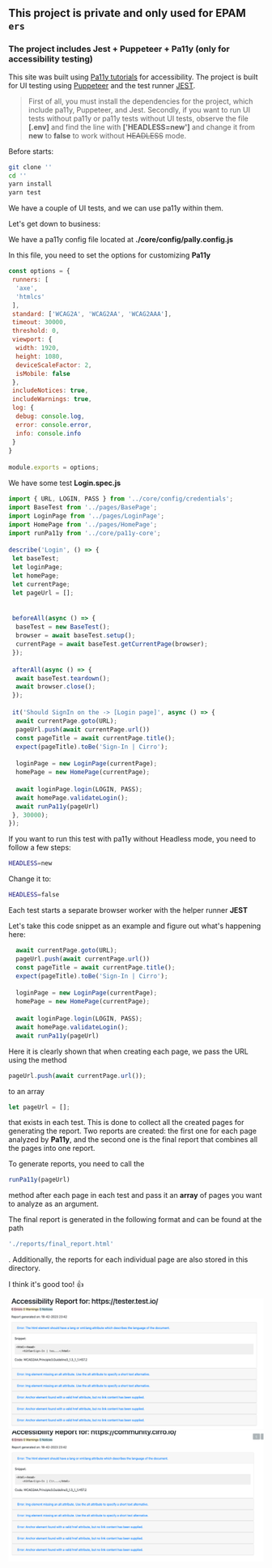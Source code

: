 
## This project is private and only used for EPAM ``ers``

### The project includes Jest + Puppeteer + Pa11y (only for accessibility testing)

This site was built using [Pa11y tutorials](https://pa11y.org/tutorials/) for accessibility.
The project is built for UI testing using [Puppeteer](https://pptr.dev/) and the test runner [JEST](https://jestjs.io/docs/getting-started).

> First of all, you must install the dependencies for the project, which include pa11y, Puppeteer, and Jest.
> Secondly, if you want to run UI tests without pa11y or pa11y tests without UI tests, observe the file  __[.env]__ and find the line with __['HEADLESS=new']__ and change it from __new__ to __false__ to work without ~~HEADLESS~~ mode.

Before starts:

```bash
git clone ''
cd ''
yarn install
yarn test
```

We have a couple of UI tests, and we can use pa11y within them.

Let's get down to business:

We have a pa11y config file located at __./core/config/pally.config.js__

In this file, you need to set the options for customizing **Pa11y**

```javascript
const options = {
 runners: [
  'axe',
  'htmlcs'
 ],
 standard: ['WCAG2A', 'WCAG2AA', 'WCAG2AAA'],
 timeout: 30000,
 threshold: 0,
 viewport: {
  width: 1920,
  height: 1080,
  deviceScaleFactor: 2,
  isMobile: false
 },
 includeNotices: true,
 includeWarnings: true,
 log: {
  debug: console.log,
  error: console.error,
  info: console.info
 }
}

module.exports = options;
```

We have some test **Login.spec.js**

```javascript
import { URL, LOGIN, PASS } from '../core/config/credentials';
import BaseTest from '../pages/BasePage';
import LoginPage from '../pages/LoginPage';
import HomePage from '../pages/HomePage';
import runPa11y from '../core/pa11y-core';

describe('Login', () => {
 let baseTest;
 let loginPage;
 let homePage;
 let currentPage;
 let pageUrl = [];


 beforeAll(async () => {
  baseTest = new BaseTest();
  browser = await baseTest.setup();
  currentPage = await baseTest.getCurrentPage(browser);
 });

 afterAll(async () => {
  await baseTest.teardown();
  await browser.close();
 });

 it('Should SignIn on the -> [Login page]', async () => {
  await currentPage.goto(URL);
  pageUrl.push(await currentPage.url())
  const pageTitle = await currentPage.title();
  expect(pageTitle).toBe('Sign-In | Cirro');

  loginPage = new LoginPage(currentPage);
  homePage = new HomePage(currentPage);

  await loginPage.login(LOGIN, PASS);
  await homePage.validateLogin();
  await runPa11y(pageUrl)
 }, 30000);
});
```

If you want to run this test with pa11y without Headless mode, you need to follow a few steps:

```bash
HEADLESS=new
```

Change it to:

```bash
HEADLESS=false
```

Each test starts a separate browser worker with the helper runner **JEST**

Let's take this code snippet as an example and figure out what's happening here:

```javascript
  await currentPage.goto(URL);
  pageUrl.push(await currentPage.url())
  const pageTitle = await currentPage.title();
  expect(pageTitle).toBe('Sign-In | Cirro');

  loginPage = new LoginPage(currentPage);
  homePage = new HomePage(currentPage);

  await loginPage.login(LOGIN, PASS);
  await homePage.validateLogin();
  await runPa11y(pageUrl)
```

Here it is clearly shown that when creating each page, we pass the URL using the method

```javascript
pageUrl.push(await currentPage.url());
```

 to an array  

 ```javascript
 let pageUrl = [];
 ```

 that exists in each test. This is done to collect all the created pages for generating the report. Two reports are created: the first one for each page analyzed by __Pa11y__, and the second one is the final report that combines all the pages into one report.

To generate reports, you need to call the

```javascript
runPa11y(pageUrl)
```

method after each page in each test and pass it an __array__ of pages you want to analyze as an argument.

The final report is generated in the following format and can be found at the path

```bash
'./reports/final_report.html'
```

. Additionally, the reports for each individual page are also stored in this directory.

I think it's good too! 👍

![Final Report 1 page.](pic/1.png)
![Final Report 2 page.](pic/2.png)
